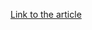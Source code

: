[Link to the article](https://www.akamai.com/blog/security/visualize-bots-with-real-user-monitoring)
